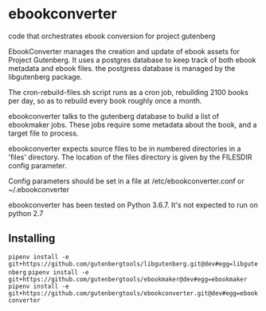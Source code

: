 # ebookconverter
code that orchestrates ebook conversion for project gutenberg


EbookConverter manages the creation and update of ebook assets for Project Gutenberg. It uses a postgres database to keep track of both ebook metadata and ebook files. the postgress database is managed by the libgutenberg package.

The cron-rebuild-files.sh script runs as a cron job, rebuilding 2100 books per day, so as to rebuild every book roughly once a month.

ebookconverter talks to the gutenberg database to build a list of ebookmaker jobs. These jobs require some metadata about the book, and a target file to process.

ebookconverter expects source files to be in numbered directories in a 'files' directory. The location of the files directory is given by the FILESDIR config parameter.

Config parameters should be set in a file at /etc/ebookconverter.conf or ~/.ebookconverter

ebookconverter has been tested on Python 3.6.7. It's not expected to run on python 2.7

## Installing



`pipenv install -e git+https://github.com/gutenbergtools/libgutenberg.git@dev#egg=libgutenberg`
`pipenv install -e git+https://github.com/gutenbergtools/ebookmaker@dev#egg=ebookmaker`
`pipenv install -e git+https://github.com/gutenbergtools/ebookconverter.git@dev#egg=ebookconverter`
